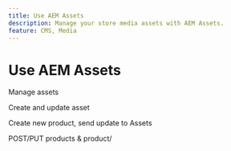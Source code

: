 ```yaml
---
title: Use AEM Assets
description: Manage your store media assets with AEM Assets.
feature: CMS, Media
---
```

# Use AEM Assets

Manage assets

Create and update asset

Create new product, send update to Assets


 POST/PUT products & product/